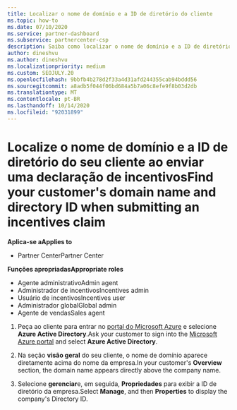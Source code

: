 ```yaml
---
title: Localizar o nome de domínio e a ID de diretório do cliente
ms.topic: how-to
ms.date: 07/10/2020
ms.service: partner-dashboard
ms.subservice: partnercenter-csp
description: Saiba como localizar o nome de domínio e a ID de diretório do seu cliente no portal do Azure quando desejar enviar uma declaração de incentivos.
author: dineshvu
ms.author: dineshvu
ms.localizationpriority: medium
ms.custom: SEOJULY.20
ms.openlocfilehash: 9bbfb4b278d2f33a4d31afd244355cab94bddd56
ms.sourcegitcommit: a8adb5f044f06bd684a5b7a06c8efe9f8b03d2db
ms.translationtype: MT
ms.contentlocale: pt-BR
ms.lasthandoff: 10/14/2020
ms.locfileid: "92031899"
---
```

# <a name="find-your-customers-domain-name-and-directory-id-when-submitting-an-incentives-claim"></a><span data-ttu-id="8ef1d-103">Localize o nome de domínio e a ID de diretório do seu cliente ao enviar uma declaração de incentivos</span><span class="sxs-lookup"><span data-stu-id="8ef1d-103">Find your customer's domain name and directory ID when submitting an incentives claim</span></span>

<span data-ttu-id="8ef1d-104">**Aplica-se a**</span><span class="sxs-lookup"><span data-stu-id="8ef1d-104">**Applies to**</span></span>

- <span data-ttu-id="8ef1d-105">Partner Center</span><span class="sxs-lookup"><span data-stu-id="8ef1d-105">Partner Center</span></span>

<span data-ttu-id="8ef1d-106">**Funções apropriadas**</span><span class="sxs-lookup"><span data-stu-id="8ef1d-106">**Appropriate roles**</span></span>

- <span data-ttu-id="8ef1d-107">Agente administrativo</span><span class="sxs-lookup"><span data-stu-id="8ef1d-107">Admin agent</span></span>
- <span data-ttu-id="8ef1d-108">Administrador de incentivos</span><span class="sxs-lookup"><span data-stu-id="8ef1d-108">Incentives admin</span></span>
- <span data-ttu-id="8ef1d-109">Usuário de incentivos</span><span class="sxs-lookup"><span data-stu-id="8ef1d-109">Incentives user</span></span>
- <span data-ttu-id="8ef1d-110">Administrador global</span><span class="sxs-lookup"><span data-stu-id="8ef1d-110">Global admin</span></span>
- <span data-ttu-id="8ef1d-111">Agente de vendas</span><span class="sxs-lookup"><span data-stu-id="8ef1d-111">Sales agent</span></span>

1. <span data-ttu-id="8ef1d-112">Peça ao cliente para entrar no [portal do Microsoft Azure](https://portal.azure.com/#home) e selecione **Azure Active Directory**.</span><span class="sxs-lookup"><span data-stu-id="8ef1d-112">Ask your customer to sign into the [Microsoft Azure portal](https://portal.azure.com/#home) and select **Azure Active Directory**.</span></span>

2. <span data-ttu-id="8ef1d-113">Na seção **visão geral** do seu cliente, o nome de domínio aparece diretamente acima do nome da empresa.</span><span class="sxs-lookup"><span data-stu-id="8ef1d-113">In your customer's **Overview** section, the domain name appears directly above the company name.</span></span>  

3. <span data-ttu-id="8ef1d-114">Selecione **gerenciar**e, em seguida, **Propriedades** para exibir a ID de diretório da empresa.</span><span class="sxs-lookup"><span data-stu-id="8ef1d-114">Select **Manage**, and then **Properties** to display the company's Directory ID.</span></span>
